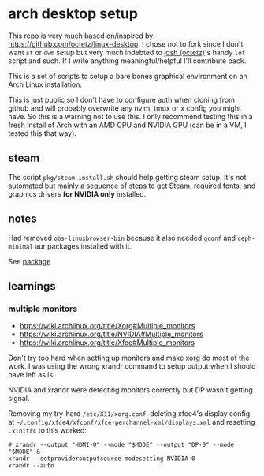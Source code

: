 # arch desktop setup

This repo is very much based on/inspired by:
https://github.com/octetz/linux-desktop. I chose not to fork since I don't want
`st` or `dwm` setup but very much indebted to
[josh (octetz)](https://octetz.com)'s handy `lof` script and such. If I
write anything meaningful/helpful I'll contribute back.

This is a set of scripts to setup a bare bones graphical environment on an Arch
Linux installation.

This is just public so I don't have to configure auth when cloning from github
and will probably overwrite any nvim, tmux or x config you might have.  So this
is a warning not to use this. I only recommend testing this in a fresh install
of Arch with an AMD CPU and NVIDIA GPU (can be in a VM, I tested this that way).


## steam

The script `pkg/steam-install.sh` should help getting steam setup. It's not
automated but mainly a sequence of steps to get Steam, required fonts, and
graphics drivers **for NVIDIA only** installed.

## notes

Had removed `obs-linuxbrowser-bin` because it also needed `gconf` and `ceph-minimal` aur packages installed with it.

See [package](https://aur.archlinux.org/packages/obs-linuxbrowser-bin)

## learnings

### multiple monitors

- https://wiki.archlinux.org/title/Xorg#Multiple_monitors
- https://wiki.archlinux.org/title/NVIDIA#Multiple_monitors
- https://wiki.archlinux.org/title/Xfce#Multiple_monitors

Don't try too hard when setting up monitors and make xorg do most of the work. I was using the wrong xrandr command to setup output when I should have left as is.

NVIDIA and xrandr were detecting monitors correctly but DP wasn't getting signal.

Removing my try-hard `/etc/X11/xorg.conf`, deleting xfce4's display config at `~/.config/xfce4/xfconf/xfce-perchannel-xml/displays.xml` and resetting `.xinitrc` to this worked:

```
# xrandr --output "HDMI-0" --mode "$MODE" --output "DP-0" --mode "$MODE" &
xrandr --setprovideroutputsource modesetting NVIDIA-0
xrandr --auto
```


